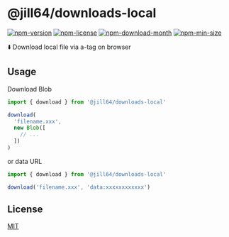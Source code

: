 <!----- BEGIN GHOST DOCS HEADER ----->

# @jill64/downloads-local

<!----- BEGIN GHOST DOCS BADGES ----->

<a href="https://npmjs.com/package/@jill64/downloads-local"><img src="https://img.shields.io/npm/v/@jill64/downloads-local" alt="npm-version" /></a> <a href="https://npmjs.com/package/@jill64/downloads-local"><img src="https://img.shields.io/npm/l/@jill64/downloads-local" alt="npm-license" /></a> <a href="https://npmjs.com/package/@jill64/downloads-local"><img src="https://img.shields.io/npm/dm/@jill64/downloads-local" alt="npm-download-month" /></a> <a href="https://npmjs.com/package/@jill64/downloads-local"><img src="https://img.shields.io/bundlephobia/min/@jill64/downloads-local" alt="npm-min-size" /></a>

<!----- END GHOST DOCS BADGES ----->

⬇️ Download local file via a-tag on browser

<!----- END GHOST DOCS HEADER ----->

## Usage

Download Blob

```js
import { download } from '@jill64/downloads-local'

download(
  'filename.xxx',
  new Blob([
    // ...
  ])
)
```

or data URL

```js
import { download } from '@jill64/downloads-local'

download('filename.xxx', 'data:xxxxxxxxxxxx')
```

<!----- BEGIN GHOST DOCS FOOTER ----->

## License

[MIT](LICENSE)

<!----- END GHOST DOCS FOOTER ----->
